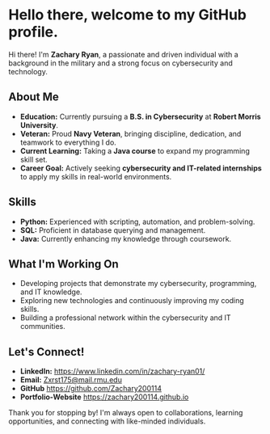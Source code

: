 # Hello there, welcome to my GitHub profile.

Hi there! I'm **Zachary Ryan**, a passionate and driven individual with a background in the military and a strong focus on cybersecurity and technology.

## About Me
- **Education:** Currently pursuing a **B.S. in Cybersecurity** at **Robert Morris University**.
- **Veteran:** Proud **Navy Veteran**, bringing discipline, dedication, and teamwork to everything I do.
- **Current Learning:** Taking a **Java course** to expand my programming skill set.
- **Career Goal:** Actively seeking **cybersecurity and IT-related internships** to apply my skills in real-world environments.

## Skills
-  **Python:** Experienced with scripting, automation, and problem-solving.
- **SQL:** Proficient in database querying and management.
- **Java:** Currently enhancing my knowledge through coursework.

## What I'm Working On
- Developing projects that demonstrate my cybersecurity, programming, and IT knowledge.
- Exploring new technologies and continuously improving my coding skills.
- Building a professional network within the cybersecurity and IT communities.

## Let's Connect!
- **LinkedIn:** https://www.linkedin.com/in/zachary-ryan01/
- **Email:** Zxrst175@mail.rmu.edu
- **GitHub** https://github.com/Zachary200114
- **Portfolio-Website** https://zachary200114.github.io

Thank you for stopping by! I'm always open to collaborations, learning opportunities, and connecting with like-minded individuals. 
